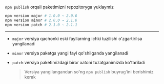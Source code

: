 `npm publish` orqali paketimizni repozitoryga yuklaymiz

```bash
npm version major # 1.0.0 ~ 2.0.0
npm version minor # 2.0.0 ~ 2.1.0
npm version patch # 2.1.0 ~ 2.1.1
```

---

- `major` versiya qachonki eski fayllarning ichki tuzilishi o'zgartirilsa yangilanadi
- `minor` versiya paketga yangi fayl qo'shilganda yangilanadi
- `patch` versiya paketimizdagi biror xatoni tuzatganimizda ko'tariladi

  > Versiya yangilangandan so'ng `npm publish` buyrug'ini berishimiz kerak
